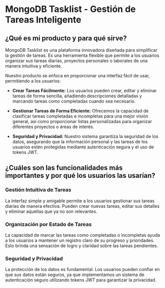 # MongoDB Tasklist - Gestión de Tareas Inteligente

## ¿Qué es mi producto y para qué sirve?

MongoDB Tasklist es una plataforma innovadora diseñada para simplificar la gestión de tareas. Es una herramienta flexible que permite a los usuarios
organizar sus tareas diarias, proyectos personales o laborales de una manera intuitiva y eficiente.

Nuestro producto se enfoca en proporcionar una interfaz fácil de usar, permitiendo a los usuarios:

- **Crear Tareas Fácilmente:** Los usuarios pueden crear, editar y eliminar tareas de forma sencilla, añadiendo descripciones detalladas y marcando
  tareas como completadas cuando sea necesario.

- **Gestionar Tareas de Forma Eficiente:** Ofrecemos la capacidad de clasificar tareas completadas e incompletas para una mejor visión general, así
  como proporcionar listas personalizadas para organizar diferentes proyectos o áreas de interés.

- **Seguridad y Privacidad:** Nuestro sistema garantiza la seguridad de los datos, asegurando que la información personal y las tareas de los usuarios
  estén protegidas mediante autenticación segura y el uso de tokens JWT.

## ¿Cuáles son las funcionalidades más importantes y por qué los usuarios las usarían?

### Gestión Intuitiva de Tareas

La interfaz simple y amigable permite a los usuarios gestionar sus tareas diarias de manera efectiva. Pueden crear nuevas tareas, editar sus detalles y
eliminar aquellas que ya no son relevantes.

### Organización por Estado de Tareas

La capacidad de marcar las tareas como completadas o incompletas ayuda a los usuarios a mantener un registro claro de su progreso y prioridades. Esto
brinda una sensación de logro y claridad sobre las tareas pendientes.

### Seguridad y Privacidad

La protección de los datos es fundamental. Los usuarios pueden confiar en que sus datos están seguros, ya que implementamos un sistema de autenticación seguro utilizando tokens JWT para garantizar la privacidad.
